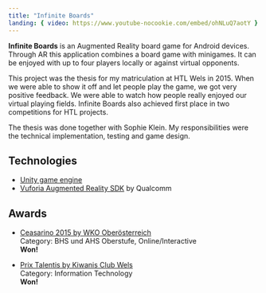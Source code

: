 ```yaml
---
title: "Infinite Boards"
landing: { video: https://www.youtube-nocookie.com/embed/ohNLuQ7aotY }
---
```


**Infinite Boards** is an Augmented Reality board game for Android devices. Through AR this application combines a board game with minigames. It can be enjoyed with up to four players locally or against virtual opponents.

This project was the thesis for my matriculation at HTL Wels in 2015. When we were able to show it off and let people play the game, we got very positive feedback. We were able to watch how people really enjoyed our virtual playing fields. Infinite Boards also achieved first place in two competitions for HTL projects.

The thesis was done together with Sophie Klein. My responsibilities were the technical implementation, testing and game design.

## Technologies

-   [Unity game engine](https://unity.com/)
-   [Vuforia Augmented Reality SDK](https://www.vuforia.com/) by Qualcomm

## Awards

-   [Ceasarino 2015 by WKO Oberösterreich](https://caesarino2015.submit.to/landing/award/ausschreibung-info)  
    Category: BHS und AHS Oberstufe, Online/Interactive  
    **Won!**

-   [Prix Talentis by Kiwanis Club Wels](https://www.meinbezirk.at/wels-wels-land/c-lokales/kiwanis-preis-prix-talentis-fuer-htl-diplomarbeiten_a1393034)  
    Category: Information Technology  
    **Won!**
